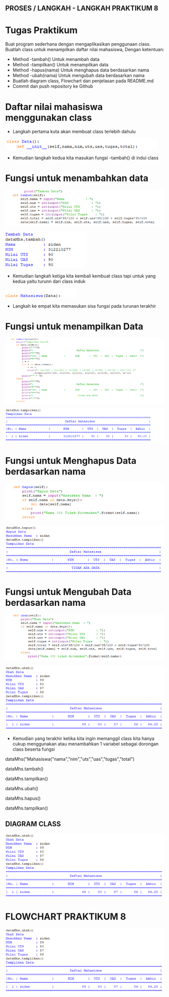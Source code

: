 ## PROSES / LANGKAH - LANGKAH PRAKTIKUM 8

# Tugas Praktikum

Buat program sederhana dengan mengaplikasikan penggunaan class. Buatlah class untuk menampilkan daftar nilai mahasiswa, Dengan ketentuan:

- Method -tambah() Untuk menambah data
- Method -tampilkan() Untuk menampilkan data
- Method -hapus(nama) Untuk menghapus data berdasarkan nama
- Method -ubah(nama) Untuk mengubah data berdasarkan nama
- Buatlah diagram class, Flowchart dan penjelasan pada README.md
- Commit dan push repository ke Github

# Daftar nilai mahasiswa menggunakan class

- Langkah pertama kuta akan membuat class terlebih dahulu 

![gambar1](gambar/gg1.png)

- Kemudian langkah kedua kita masukan fungsi -tambah() di indui class

# Fungsi untuk menambahkan data

![gambar1](gambar/gg2.png)

![gambar1](gambar/gg7.png)

- Kemudian langkah ketiga kita kembali kembuat class tapi untuk yang kedua yaitu turunn dari class induk

![gambar1](gambar/gg3.png)

- Langkah ke empat kita memasukan sisa fungsi pada turunan terakhir

# Fungsi untuk menampilkan Data

![gambar1](gambar/gg4.png)

![gambar1](gambar/gg8.png)

# Fungsi untuk Menghapus Data berdasarkan nama

![gambar1](gambar/gg5.png)

![gambar1](gambar/gg10.png)

# Fungsi untuk Mengubah Data berdasarkan nama

![gambar1](gambar/gg6.png)

![gambar1](gambar/gg9.png)

- Kemudian yang terakhir ketika kita ingin memanggil class kita hanya cukup menggunakan atau menambahkan 1 variabel sebagai dorongan class beserta fungsi 

dataMhs("Mahasiswa("nama","nim","uts","uas","tugas","total")

dataMhs.tambah()

dataMhs.tampilkan()

dataMhs.ubah()

dataMhs.hapus()

dataMhs.tampilkan()

## DIAGRAM CLASS

![gambar1](gambar/gg9.png)

# FLOWCHART PRAKTIKUM 8

![gambar1](gambar/gg9.png)
